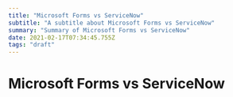 ```yaml
---
title: "Microsoft Forms vs ServiceNow"
subtitle: "A subtitle about Microsoft Forms vs ServiceNow"
summary: "Summary of Microsoft Forms vs ServiceNow"
date: 2021-02-17T07:34:45.755Z
tags: "draft"
---
```


# Microsoft Forms vs ServiceNow

